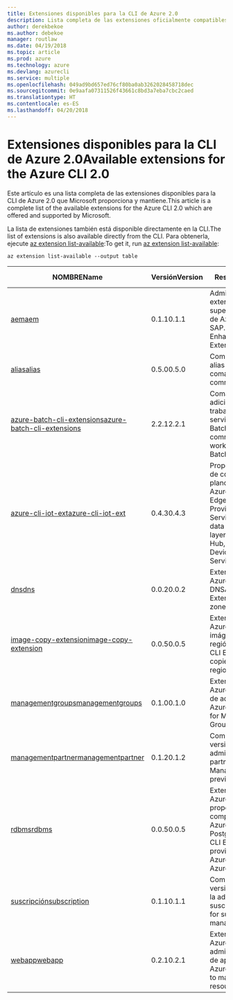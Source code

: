 ```yaml
---
title: Extensiones disponibles para la CLI de Azure 2.0
description: Lista completa de las extensiones oficialmente compatibles para la CLI de Azure 2.0.
author: derekbekoe
ms.author: debekoe
manager: routlaw
ms.date: 04/19/2018
ms.topic: article
ms.prod: azure
ms.technology: azure
ms.devlang: azurecli
ms.service: multiple
ms.openlocfilehash: 049ad9bd657ed76cf80ba0ab3262028458718dec
ms.sourcegitcommit: 0e9aafa07311526f43661c8bd3a7eba7cbc2caed
ms.translationtype: HT
ms.contentlocale: es-ES
ms.lasthandoff: 04/20/2018
---
```

# <a name="available-extensions-for-the-azure-cli-20"></a><span data-ttu-id="1ea28-103">Extensiones disponibles para la CLI de Azure 2.0</span><span class="sxs-lookup"><span data-stu-id="1ea28-103">Available extensions for the Azure CLI 2.0</span></span>

<span data-ttu-id="1ea28-104">Este artículo es una lista completa de las extensiones disponibles para la CLI de Azure 2.0 que Microsoft proporciona y mantiene.</span><span class="sxs-lookup"><span data-stu-id="1ea28-104">This article is a complete list of the available extensions for the Azure CLI 2.0 which are offered and supported by Microsoft.</span></span>

<span data-ttu-id="1ea28-105">La lista de extensiones también está disponible directamente en la CLI.</span><span class="sxs-lookup"><span data-stu-id="1ea28-105">The list of extensions is also available directly from the CLI.</span></span> <span data-ttu-id="1ea28-106">Para obtenerla, ejecute [az extension list-available](/cli/azure/extension?view=azure-cli-latest#az-extension-list-available):</span><span class="sxs-lookup"><span data-stu-id="1ea28-106">To get it, run [az extension list-available](/cli/azure/extension?view=azure-cli-latest#az-extension-list-available):</span></span>

```azurecli
az extension list-available --output table
```

| <span data-ttu-id="1ea28-107">NOMBRE</span><span class="sxs-lookup"><span data-stu-id="1ea28-107">Name</span></span> | <span data-ttu-id="1ea28-108">Versión</span><span class="sxs-lookup"><span data-stu-id="1ea28-108">Version</span></span> | <span data-ttu-id="1ea28-109">Resumen</span><span class="sxs-lookup"><span data-stu-id="1ea28-109">Summary</span></span> | <span data-ttu-id="1ea28-110">Vista previa</span><span class="sxs-lookup"><span data-stu-id="1ea28-110">Preview</span></span> |
|------|---------|---------|---------|
| [<span data-ttu-id="1ea28-111">aem</span><span class="sxs-lookup"><span data-stu-id="1ea28-111">aem</span></span>](https://github.com/Azure/azure-cli-extensions) | <span data-ttu-id="1ea28-112">0.1.1</span><span class="sxs-lookup"><span data-stu-id="1ea28-112">0.1.1</span></span> | <span data-ttu-id="1ea28-113">Administración de las extensiones de supervisión mejorada de Azure para SAP.</span><span class="sxs-lookup"><span data-stu-id="1ea28-113">Manage Azure Enhanced Monitoring Extensions for SAP</span></span> |  |
| [<span data-ttu-id="1ea28-114">alias</span><span class="sxs-lookup"><span data-stu-id="1ea28-114">alias</span></span>](https://github.com/Azure/azure-cli-extensions) | <span data-ttu-id="1ea28-115">0.5.0</span><span class="sxs-lookup"><span data-stu-id="1ea28-115">0.5.0</span></span> | <span data-ttu-id="1ea28-116">Compatibilidad con alias de comandos</span><span class="sxs-lookup"><span data-stu-id="1ea28-116">Support for command aliases</span></span> | <span data-ttu-id="1ea28-117">Sí</span><span class="sxs-lookup"><span data-stu-id="1ea28-117">Yes</span></span> |
| [<span data-ttu-id="1ea28-118">azure-batch-cli-extensions</span><span class="sxs-lookup"><span data-stu-id="1ea28-118">azure-batch-cli-extensions</span></span>](https://github.com/Azure/azure-batch-cli-extensions) | <span data-ttu-id="1ea28-119">2.2.1</span><span class="sxs-lookup"><span data-stu-id="1ea28-119">2.2.1</span></span> | <span data-ttu-id="1ea28-120">Comandos adicionales para trabajar con el servicio Azure Batch</span><span class="sxs-lookup"><span data-stu-id="1ea28-120">Additional commands for working with Azure Batch service</span></span> |  |
| [<span data-ttu-id="1ea28-121">azure-cli-iot-ext</span><span class="sxs-lookup"><span data-stu-id="1ea28-121">azure-cli-iot-ext</span></span>](https://github.com/azure/azure-iot-cli-extension) | <span data-ttu-id="1ea28-122">0.4.3</span><span class="sxs-lookup"><span data-stu-id="1ea28-122">0.4.3</span></span> | <span data-ttu-id="1ea28-123">Proporciona una capa de comandos en el plano de datos para Azure IoT Hub, IoT Edge e IoT Device Provisioning Service.</span><span class="sxs-lookup"><span data-stu-id="1ea28-123">Provides the data plane command layer for Azure IoT Hub, IoT Edge and IoT Device Provisioning Service</span></span> |  |
| [<span data-ttu-id="1ea28-124">dns</span><span class="sxs-lookup"><span data-stu-id="1ea28-124">dns</span></span>](https://github.com/Azure/azure-cli-extensions) | <span data-ttu-id="1ea28-125">0.0.2</span><span class="sxs-lookup"><span data-stu-id="1ea28-125">0.0.2</span></span> | <span data-ttu-id="1ea28-126">Extensión de la CLI de Azure para las zonas DNS</span><span class="sxs-lookup"><span data-stu-id="1ea28-126">An Azure CLI Extension for DNS zones</span></span> |  |
| [<span data-ttu-id="1ea28-127">image-copy-extension</span><span class="sxs-lookup"><span data-stu-id="1ea28-127">image-copy-extension</span></span>](https://github.com/Azure/azure-cli-extensions) | <span data-ttu-id="1ea28-128">0.0.5</span><span class="sxs-lookup"><span data-stu-id="1ea28-128">0.0.5</span></span> | <span data-ttu-id="1ea28-129">Extensión de CLI de Azure que copia imágenes de una región a otra</span><span class="sxs-lookup"><span data-stu-id="1ea28-129">An Azure CLI Extension that copies images from region to region.</span></span> |  |
| [<span data-ttu-id="1ea28-130">managementgroups</span><span class="sxs-lookup"><span data-stu-id="1ea28-130">managementgroups</span></span>](https://github.com/Azure/azure-cli-extensions) | <span data-ttu-id="1ea28-131">0.1.0</span><span class="sxs-lookup"><span data-stu-id="1ea28-131">0.1.0</span></span> | <span data-ttu-id="1ea28-132">Extensión de la CLI de Azure para los grupos de administración</span><span class="sxs-lookup"><span data-stu-id="1ea28-132">An Azure CLI Extension for Management Groups</span></span> |  |
| [<span data-ttu-id="1ea28-133">managementpartner</span><span class="sxs-lookup"><span data-stu-id="1ea28-133">managementpartner</span></span>](https://github.com/Azure/azure-cli-extensions) | <span data-ttu-id="1ea28-134">0.1.2</span><span class="sxs-lookup"><span data-stu-id="1ea28-134">0.1.2</span></span> | <span data-ttu-id="1ea28-135">Compatibilidad con la versión preliminar de administración de partners.</span><span class="sxs-lookup"><span data-stu-id="1ea28-135">Support for Management Partner preview</span></span> |  |
| [<span data-ttu-id="1ea28-136">rdbms</span><span class="sxs-lookup"><span data-stu-id="1ea28-136">rdbms</span></span>](https://github.com/Azure/azure-cli-extensions) | <span data-ttu-id="1ea28-137">0.0.5</span><span class="sxs-lookup"><span data-stu-id="1ea28-137">0.0.5</span></span> | <span data-ttu-id="1ea28-138">Extensión de la CLI de Azure que proporciona compatibilidad con Azure MySQL y Azure PostgreSQL.</span><span class="sxs-lookup"><span data-stu-id="1ea28-138">An Azure CLI Extension providing support for Azure MySQL and Azure PostgreSQL.</span></span> |  |
| [<span data-ttu-id="1ea28-139">suscripción</span><span class="sxs-lookup"><span data-stu-id="1ea28-139">subscription</span></span>](https://github.com/Azure/azure-cli-extensions) | <span data-ttu-id="1ea28-140">0.1.1</span><span class="sxs-lookup"><span data-stu-id="1ea28-140">0.1.1</span></span> | <span data-ttu-id="1ea28-141">Compatibilidad con la versión preliminar de la administración de suscripciones.</span><span class="sxs-lookup"><span data-stu-id="1ea28-141">Support for subscription management preview.</span></span> |  |
| [<span data-ttu-id="1ea28-142">webapp</span><span class="sxs-lookup"><span data-stu-id="1ea28-142">webapp</span></span>](https://github.com/Azure/azure-cli-extensions) | <span data-ttu-id="1ea28-143">0.2.1</span><span class="sxs-lookup"><span data-stu-id="1ea28-143">0.2.1</span></span> | <span data-ttu-id="1ea28-144">Extensión de la CLI de Azure para administrar recursos de appservice</span><span class="sxs-lookup"><span data-stu-id="1ea28-144">An Azure CLI Extension to manage appservice resources</span></span> | <span data-ttu-id="1ea28-145">Sí</span><span class="sxs-lookup"><span data-stu-id="1ea28-145">Yes</span></span> |
